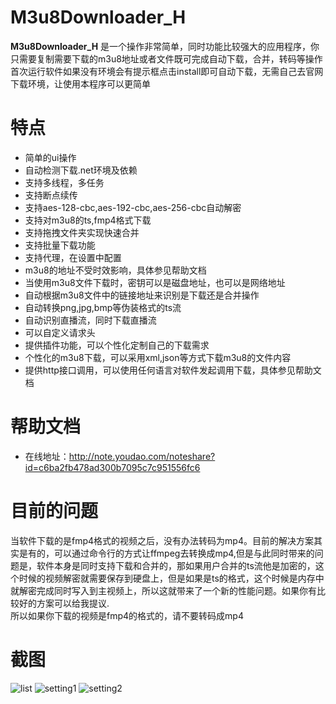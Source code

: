 # M3u8Downloader_H
**M3u8Downloader_H** 是一个操作非常简单，同时功能比较强大的应用程序，你只需要复制需要下载的m3u8地址或者文件既可完成自动下载，合并，转码等操作
首次运行软件如果没有环境会有提示框点击install即可自动下载，无需自己去官网下载环境，让使用本程序可以更简单

# 特点
 - 简单的ui操作
 - 自动检测下载.net环境及依赖
 - 支持多线程，多任务
 - 支持断点续传
 - 支持aes-128-cbc,aes-192-cbc,aes-256-cbc自动解密
 - 支持对m3u8的ts,fmp4格式下载
 - 支持拖拽文件夹实现快速合并
 - 支持批量下载功能
 - 支持代理，在设置中配置
 - m3u8的地址不受时效影响，具体参见帮助文档
 - 当使用m3u8文件下载时，密钥可以是磁盘地址，也可以是网络地址
 - 自动根据m3u8文件中的链接地址来识别是下载还是合并操作
 - 自动转换png,jpg,bmp等伪装格式的ts流
 - 自动识别直播流，同时下载直播流
 - 可以自定义请求头
 - 提供插件功能，可以个性化定制自己的下载需求
 - 个性化的m3u8下载，可以采用xml,json等方式下载m3u8的文件内容
 - 提供http接口调用，可以使用任何语言对软件发起调用下载，具体参见帮助文档

# 帮助文档
 - 在线地址：http://note.youdao.com/noteshare?id=c6ba2fb478ad300b7095c7c951556fc6

# 目前的问题
 当软件下载的是fmp4格式的视频之后，没有办法转码为mp4。目前的解决方案其实是有的，可以通过命令行的方式让ffmpeg去转换成mp4,但是与此同时带来的问题是，软件本身是同时支持下载和合并的，那如果用户合并的ts流他是加密的，这个时候的视频解密就需要保存到硬盘上，但是如果是ts的格式，这个时候是内存中就解密完成同时写入到主视频上，所以这就带来了一个新的性能问题。如果你有比较好的方案可以给我提议.   
 所以如果你下载的视频是fmp4的格式的，请不要转码成mp4

# 截图
![list](https://user-images.githubusercontent.com/39378318/190357782-117bb79d-a7f3-43bb-9e16-aa7af88e5da8.png)
![setting1](https://user-images.githubusercontent.com/39378318/190357793-04773f9e-e02f-4fd3-ba01-f0af040cef75.png)
![setting2](https://user-images.githubusercontent.com/39378318/190357801-0035792a-76f3-49ca-a90b-08802fd63b43.png)
